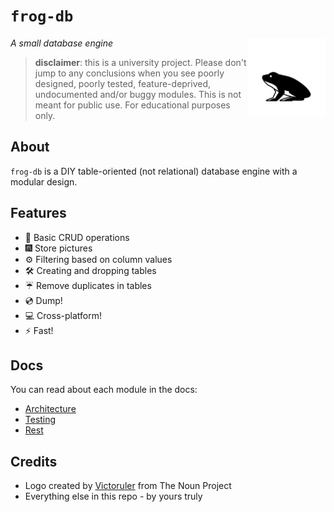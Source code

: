 # `frog-db`

<img align="right" width="125" height="125" src="./img/logo.svg">

_A small database engine_

> **disclaimer**: this is a university project. Please don't jump to any conclusions when you see
> poorly designed, poorly tested, feature-deprived, undocumented and/or buggy modules.
> This is not meant for public use. For educational purposes only.

## About

`frog-db` is a DIY table-oriented (not relational) database engine with a modular design.

## Features

- :floppy_disk: Basic CRUD operations
- :fireworks: Store pictures
- :gear: Filtering based on column values
- :hammer_and_wrench: Creating and dropping tables
- :umbrella: Remove duplicates in tables
- :cd: Dump!
- :computer: Cross-platform!
- :zap: Fast!

## Docs

You can read about each module in the docs:

- [Architecture](./docs/architecture.md)
- [Testing](./docs/testing.md)
- [Rest](./docs/rest.md)

## Credits

- Logo created by [Victoruler](https://thenounproject.com/victorulerz/) from The Noun Project
- Everything else in this repo - by yours truly

